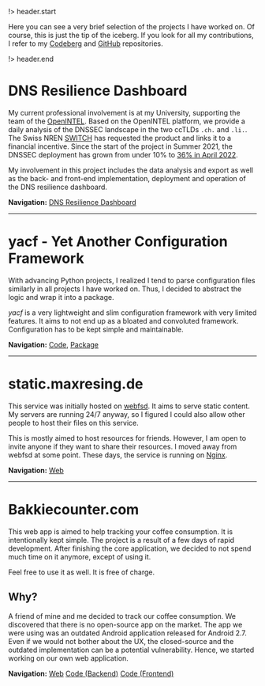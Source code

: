 <!-- title: maxresing.de -->
<!-- subtitle: Projects -->
<!-- header.title: My Projects -->
<!-- header.subtitle: The tip of the iceberg... -->

!> header.start

Here you can see a very brief selection of the projects I have worked on.
Of course, this is just the tip of the iceberg. If you look for all my
contributions, I refer to my [Codeberg](https://codeberg.org/resingm)
and [GitHub](https://github.com/resingm) repositories.

!> header.end


# DNS Resilience Dashboard

My current professional involvement is at my University, supporting the
team of the [OpenINTEL](https://openintel.nl). Based on the OpenINTEL
platform, we provide a daily analysis of the DNSSEC landscape in the two
ccTLDs `.ch.` and `.li.`. The Swiss NREN [SWITCH](https://www.switch.ch/en/)
has requested the product and links it to a financial incentive. Since
the start of the project in Summer 2021, the DNSSEC deployment has grown
from under 10% to [36% in April 2022](https://www.nic.ch/statistics/dnssec/).

My involvement in this project includes the data analysis and export as
well as the back- and front-end implementation, deployment and operation
of the DNS resilience dashboard.

**Navigation:**
[DNS Resilience Dashboard](https://dns-resilience.openintel.nl)


***


# yacf - Yet Another Configuration Framework

With advancing Python projects, I realized I tend to parse configuration
files similarly in all projects I have worked on. Thus, I decided to
abstract the logic and wrap it into a package.

*yacf* is a very lightweight and slim configuration framework with very
limited features. It aims to not end up as a bloated and convoluted
framework. Configuration has to be kept simple and maintainable.


**Navigation:**
[Code](https://github.com/resingm/yacf),
[Package](https://pypi.org/project/yacf/)


***


# static.maxresing.de

This service was initially hosted on [webfsd](https://github.com/ourway/webfsd).
It aims to serve static content. My servers are running 24/7 anyway, so I
figured I could also allow other people to host their files on this service.

This is mostly aimed to host resources for friends. However, I am open to invite
anyone if they want to share their resources. I moved away from webfsd at some
point. These days, the service is running on [Nginx](https://www.nginx.com).

**Navigation:**
[Web](https://static.maxresing.de)


***


# Bakkiecounter.com

This web app is aimed to help tracking your coffee consumption. It is
intentionally kept simple. The project is a result of a few days of rapid
development. After finishing the core application, we decided to not spend much
time on it anymore, except of using it.

Feel free to use it as well. It is free of charge.

## Why?

A friend of mine and me decided to track our coffee consumption. We discovered
that there is no open-source app on the market. The app we were using was an
outdated Android application released for Android 2.7. Even if we would not
bother about the UX, the closed-source and the outdated implementation can be
a potential vulnerability. Hence, we started working on our own web application.

**Navigation:**
[Web](https://bakkiecounter.com)
[Code (Backend)](https://codeberg.org/bakkie2go/bakkiecounter-backend)
[Code (Frontend)](https://codeberg.org/bakkie2go/bakkiecounter-frontend)

